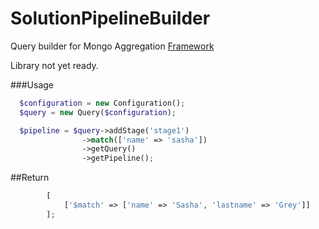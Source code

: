 SolutionPipelineBuilder
=======================

Query builder for Mongo Aggregation  [Framework](http://docs.mongodb.org/manual/aggregation/)

Library not yet ready.

###Usage

``` php
  $configuration = new Configuration();
  $query = new Query($configuration);

  $pipeline = $query->addStage('stage1')
                ->match(['name' => 'sasha'])
                ->getQuery()
                ->getPipeline();
```
##Return
``` php
        [
            ['$match' => ['name' => 'Sasha', 'lastname' => 'Grey']]
        ];
```

